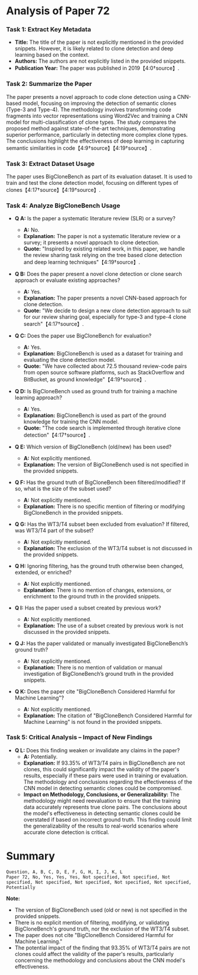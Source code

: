 # Analysis of Paper 72

### Task 1: Extract Key Metadata

- **Title:** The title of the paper is not explicitly mentioned in the provided snippets. However, it is likely related to clone detection and deep learning based on the context.
- **Authors:** The authors are not explicitly listed in the provided snippets.
- **Publication Year:** The paper was published in 2019【4:0†source】.

### Task 2: Summarize the Paper

The paper presents a novel approach to code clone detection using a CNN-based model, focusing on improving the detection of semantic clones (Type-3 and Type-4). The methodology involves transforming code fragments into vector representations using Word2Vec and training a CNN model for multi-classification of clone types. The study compares the proposed method against state-of-the-art techniques, demonstrating superior performance, particularly in detecting more complex clone types. The conclusions highlight the effectiveness of deep learning in capturing semantic similarities in code【4:9†source】【4:19†source】.

### Task 3: Extract Dataset Usage

The paper uses BigCloneBench as part of its evaluation dataset. It is used to train and test the clone detection model, focusing on different types of clones【4:17†source】【4:19†source】.

### Task 4: Analyze BigCloneBench Usage

- **Q A:** Is the paper a systematic literature review (SLR) or a survey?
  - **A:** No.
  - **Explanation:** The paper is not a systematic literature review or a survey; it presents a novel approach to clone detection.
  - **Quote:** "Inspired by existing related work, in this paper, we handle the review sharing task relying on the tree based clone detection and deep learning techniques"【4:19†source】.

- **Q B:** Does the paper present a novel clone detection or clone search approach or evaluate existing approaches?
  - **A:** Yes.
  - **Explanation:** The paper presents a novel CNN-based approach for clone detection.
  - **Quote:** "We decide to design a new clone detection approach to suit for our review sharing goal, especially for type-3 and type-4 clone search"【4:17†source】.

- **Q C:** Does the paper use BigCloneBench for evaluation?
  - **A:** Yes.
  - **Explanation:** BigCloneBench is used as a dataset for training and evaluating the clone detection model.
  - **Quote:** "We have collected about 72.5 thousand review-code pairs from open source software platforms, such as StackOverflow and BitBucket, as ground knowledge"【4:19†source】.

- **Q D:** Is BigCloneBench used as ground truth for training a machine learning approach?
  - **A:** Yes.
  - **Explanation:** BigCloneBench is used as part of the ground knowledge for training the CNN model.
  - **Quote:** "The code search is implemented through iterative clone detection"【4:17†source】.

- **Q E:** Which version of BigCloneBench (old/new) has been used?
  - **A:** Not explicitly mentioned.
  - **Explanation:** The version of BigCloneBench used is not specified in the provided snippets.

- **Q F:** Has the ground truth of BigCloneBench been filtered/modified? If so, what is the size of the subset used?
  - **A:** Not explicitly mentioned.
  - **Explanation:** There is no specific mention of filtering or modifying BigCloneBench in the provided snippets.

- **Q G:** Has the WT3/T4 subset been excluded from evaluation? If filtered, was WT3/T4 part of the subset?
  - **A:** Not explicitly mentioned.
  - **Explanation:** The exclusion of the WT3/T4 subset is not discussed in the provided snippets.

- **Q H:** Ignoring filtering, has the ground truth otherwise been changed, extended, or enriched?
  - **A:** Not explicitly mentioned.
  - **Explanation:** There is no mention of changes, extensions, or enrichment to the ground truth in the provided snippets.

- **Q I:** Has the paper used a subset created by previous work?
  - **A:** Not explicitly mentioned.
  - **Explanation:** The use of a subset created by previous work is not discussed in the provided snippets.

- **Q J:** Has the paper validated or manually investigated BigCloneBench’s ground truth?
  - **A:** Not explicitly mentioned.
  - **Explanation:** There is no mention of validation or manual investigation of BigCloneBench’s ground truth in the provided snippets.

- **Q K:** Does the paper cite "BigCloneBench Considered Harmful for Machine Learning"?
  - **A:** Not explicitly mentioned.
  - **Explanation:** The citation of "BigCloneBench Considered Harmful for Machine Learning" is not found in the provided snippets.

### Task 5: Critical Analysis – Impact of New Findings

- **Q L:** Does this finding weaken or invalidate any claims in the paper?
  - **A:** Potentially.
  - **Explanation:** If 93.35% of WT3/T4 pairs in BigCloneBench are not clones, this could significantly impact the validity of the paper's results, especially if these pairs were used in training or evaluation. The methodology and conclusions regarding the effectiveness of the CNN model in detecting semantic clones could be compromised.
  - **Impact on Methodology, Conclusions, or Generalizability:** The methodology might need reevaluation to ensure that the training data accurately represents true clone pairs. The conclusions about the model's effectiveness in detecting semantic clones could be overstated if based on incorrect ground truth. This finding could limit the generalizability of the results to real-world scenarios where accurate clone detection is critical.

# Summary

```
Question, A, B, C, D, E, F, G, H, I, J, K, L
Paper 72, No, Yes, Yes, Yes, Not specified, Not specified, Not specified, Not specified, Not specified, Not specified, Not specified, Potentially
```

**Note:**  
- The version of BigCloneBench used (old or new) is not specified in the provided snippets.
- There is no explicit mention of filtering, modifying, or validating BigCloneBench's ground truth, nor the exclusion of the WT3/T4 subset.
- The paper does not cite "BigCloneBench Considered Harmful for Machine Learning."
- The potential impact of the finding that 93.35% of WT3/T4 pairs are not clones could affect the validity of the paper's results, particularly concerning the methodology and conclusions about the CNN model's effectiveness.
